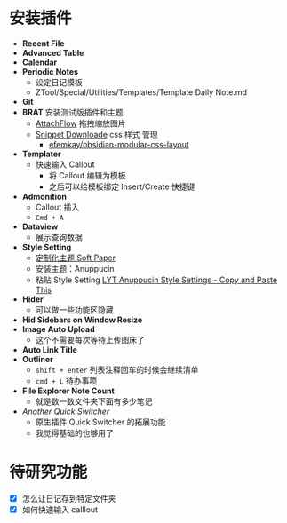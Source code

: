 

# 安装插件

- **Recent File**
- **Advanced Table**
- **Calendar**
- **Periodic Notes**
	- 设定日记模板
	- ZTool/Special/Utilities/Templates/Template Daily Note.md
- **Git**
- **BRAT**
  安装测试版插件和主题
	- [AttachFlow](https://github.com/Yaozhuwa/AttachFlow) 拖拽缩放图片
	- [Snippet Downloade](https://github.com/Mara-Li/obsidian-snippet-downloader) css 样式 管理
		- [efemkay/obsidian-modular-css-layout](https://github.com/efemkay/obsidian-modular-css-layout)
- **Templater**
	- 快速输入 Callout 
		- 将 Callout 编辑为模板
		- 之后可以给模板绑定 Insert/Create 快捷键
- **Admonition**
	- Callout 插入
	- `Cmd + A`
- **Dataview**
	- 展示查询数据
- **Style Setting**
	- [定制化主题 Soft Paper](https://www.youtube.com/watch?v=lUZjpIhYOEw&t=546s)
	- 安装主题：Anuppucin
	- 粘贴 Style Setting [LYT Anuppucin Style Settings - Copy and Paste This ](https://docs.google.com/document/d/1PoxFmdT9ZSoiU51GMAzLK0Pj4JuecVT3rLP76vK45BA/edit?usp=sharing)
- **Hider**
	- 可以做一些功能区隐藏
- **Hid Sidebars on Window Resize**
- **Image Auto Upload**
	- 这个不需要每次等待上传图床了
- **Auto Link Title**
- **Outliner**
	- `shift + enter` 列表注释回车的时候会继续清单
	- `cmd + L`  待办事项
- **File Explorer Note Count**
	- 就是数一数文件夹下面有多少笔记
- *Another Quick Switcher*
	- 原生插件 Quick Switcher 的拓展功能
	- 我觉得基础的也够用了

# 待研究功能

- [x] 怎么让日记存到特定文件夹
- [x] 如何快速输入 calllout
